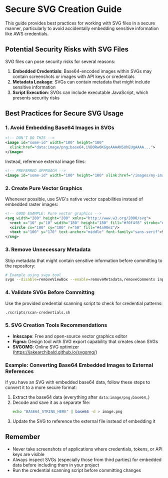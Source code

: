 # Secure SVG Creation Guide

This guide provides best practices for working with SVG files in a secure manner, particularly to avoid accidentally embedding sensitive information like AWS credentials.

## Potential Security Risks with SVG Files

SVG files can pose security risks for several reasons:

1. **Embedded Credentials**: Base64-encoded images within SVGs may contain screenshots or images with API keys or credentials
2. **Metadata Leakage**: SVGs can contain metadata that might include sensitive information
3. **Script Execution**: SVGs can include executable JavaScript, which presents security risks

## Best Practices for Secure SVG Usage

### 1. Avoid Embedding Base64 Images in SVGs

```xml
<!-- DON'T DO THIS -->
<image id="some-id" width="100" height="100" 
  xlink:href="data:image/png;base64,iVBORw0KGgoAAAANSUhEUgAAAA...">
</image>
```

Instead, reference external image files:

```xml
<!-- PREFERRED APPROACH -->
<image id="some-id" width="100" height="100" xlink:href="/images/my-image.png"></image>
```

### 2. Create Pure Vector Graphics

Whenever possible, use SVG's native vector capabilities instead of embedded raster images:

```xml
<!-- GOOD EXAMPLE: Pure vector graphics -->
<svg width="200" height="200" xmlns="http://www.w3.org/2000/svg">
  <rect x="10" y="10" width="180" height="180" fill="#f0f4f8" stroke="#2e5aac" stroke-width="2"/>
  <circle cx="100" cy="100" r="50" fill="#4a90e2"/>
  <text x="100" y="170" text-anchor="middle" font-family="sans-serif">Secure SVG</text>
</svg>
```

### 3. Remove Unnecessary Metadata

Strip metadata that might contain sensitive information before committing to the repository:

```bash
# Example using svgo tool
svgo --disable=removeViewBox --enable=removeMetadata,removeComments input.svg -o output.svg
```

### 4. Validate SVGs Before Committing

Use the provided credential scanning script to check for credential patterns:

```bash
./scripts/scan-credentials.sh
```

### 5. SVG Creation Tools Recommendations

- **Inkscape**: Free and open-source vector graphics editor
- **Figma**: Design tool with SVG export capability that creates clean SVGs
- **SVGOMG**: Online SVG optimizer (https://jakearchibald.github.io/svgomg/)

### Example: Converting Base64 Embedded Images to External References

If you have an SVG with embedded base64 data, follow these steps to convert it to a more secure format:

1. Extract the base64 data (everything after `data:image/png;base64,`)
2. Decode and save it as a separate file:
   ```bash
   echo "BASE64_STRING_HERE" | base64 -d > image.png
   ```
3. Update the SVG to reference the external file instead of embedding it

## Remember

- Never take screenshots of applications where credentials, tokens, or API keys are visible
- Always inspect SVGs (especially those from third parties) for embedded data before including them in your project
- Run the credential scanning script before committing changes